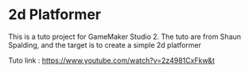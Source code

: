 # 2d Platformer

This is a tuto project for GameMaker Studio 2. The tuto are from Shaun Spalding, and the target is to create a simple 2d platformer

Tuto link : https://www.youtube.com/watch?v=2z4981CxFkw&t

